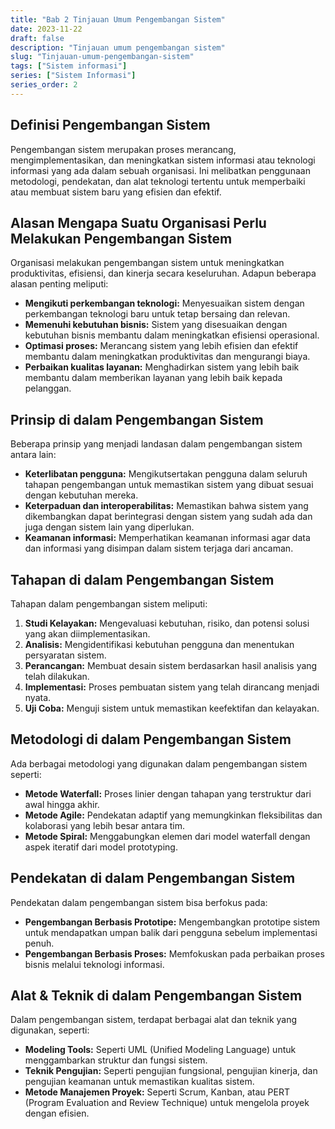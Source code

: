 ```yaml
---
title: "Bab 2 Tinjauan Umum Pengembangan Sistem"
date: 2023-11-22
draft: false
description: "Tinjauan umum pengembangan sistem"
slug: "Tinjauan-umum-pengembangan-sistem"
tags: ["Sistem informasi"]
series: ["Sistem Informasi"]
series_order: 2
---
```


## Definisi Pengembangan Sistem

Pengembangan sistem merupakan proses merancang, mengimplementasikan, dan meningkatkan sistem informasi atau teknologi informasi yang ada dalam sebuah organisasi. Ini melibatkan penggunaan metodologi, pendekatan, dan alat teknologi tertentu untuk memperbaiki atau membuat sistem baru yang efisien dan efektif.

## Alasan Mengapa Suatu Organisasi Perlu Melakukan Pengembangan Sistem

Organisasi melakukan pengembangan sistem untuk meningkatkan produktivitas, efisiensi, dan kinerja secara keseluruhan. Adapun beberapa alasan penting meliputi:

- **Mengikuti perkembangan teknologi:** Menyesuaikan sistem dengan perkembangan teknologi baru untuk tetap bersaing dan relevan.
- **Memenuhi kebutuhan bisnis:** Sistem yang disesuaikan dengan kebutuhan bisnis membantu dalam meningkatkan efisiensi operasional.
- **Optimasi proses:** Merancang sistem yang lebih efisien dan efektif membantu dalam meningkatkan produktivitas dan mengurangi biaya.
- **Perbaikan kualitas layanan:** Menghadirkan sistem yang lebih baik membantu dalam memberikan layanan yang lebih baik kepada pelanggan.

## Prinsip di dalam Pengembangan Sistem

Beberapa prinsip yang menjadi landasan dalam pengembangan sistem antara lain:

- **Keterlibatan pengguna:** Mengikutsertakan pengguna dalam seluruh tahapan pengembangan untuk memastikan sistem yang dibuat sesuai dengan kebutuhan mereka.
- **Keterpaduan dan interoperabilitas:** Memastikan bahwa sistem yang dikembangkan dapat berintegrasi dengan sistem yang sudah ada dan juga dengan sistem lain yang diperlukan.
- **Keamanan informasi:** Memperhatikan keamanan informasi agar data dan informasi yang disimpan dalam sistem terjaga dari ancaman.

## Tahapan di dalam Pengembangan Sistem

Tahapan dalam pengembangan sistem meliputi:

1. **Studi Kelayakan:** Mengevaluasi kebutuhan, risiko, dan potensi solusi yang akan diimplementasikan.
2. **Analisis:** Mengidentifikasi kebutuhan pengguna dan menentukan persyaratan sistem.
3. **Perancangan:** Membuat desain sistem berdasarkan hasil analisis yang telah dilakukan.
4. **Implementasi:** Proses pembuatan sistem yang telah dirancang menjadi nyata.
5. **Uji Coba:** Menguji sistem untuk memastikan keefektifan dan kelayakan.

## Metodologi di dalam Pengembangan Sistem

Ada berbagai metodologi yang digunakan dalam pengembangan sistem seperti:

- **Metode Waterfall:** Proses linier dengan tahapan yang terstruktur dari awal hingga akhir.
- **Metode Agile:** Pendekatan adaptif yang memungkinkan fleksibilitas dan kolaborasi yang lebih besar antara tim.
- **Metode Spiral:** Menggabungkan elemen dari model waterfall dengan aspek iteratif dari model prototyping.

## Pendekatan di dalam Pengembangan Sistem

Pendekatan dalam pengembangan sistem bisa berfokus pada:

- **Pengembangan Berbasis Prototipe:** Mengembangkan prototipe sistem untuk mendapatkan umpan balik dari pengguna sebelum implementasi penuh.
- **Pengembangan Berbasis Proses:** Memfokuskan pada perbaikan proses bisnis melalui teknologi informasi.

## Alat & Teknik di dalam Pengembangan Sistem

Dalam pengembangan sistem, terdapat berbagai alat dan teknik yang digunakan, seperti:

- **Modeling Tools:** Seperti UML (Unified Modeling Language) untuk menggambarkan struktur dan fungsi sistem.
- **Teknik Pengujian:** Seperti pengujian fungsional, pengujian kinerja, dan pengujian keamanan untuk memastikan kualitas sistem.
- **Metode Manajemen Proyek:** Seperti Scrum, Kanban, atau PERT (Program Evaluation and Review Technique) untuk mengelola proyek dengan efisien.
